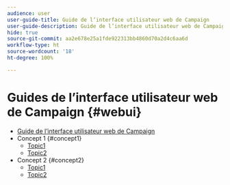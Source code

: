 ```yaml
---
audience: user
user-guide-title: Guide de l’interface utilisateur web de Campaign
user-guide-description: Guide de l’interface utilisateur web de Campaign
hide: true
source-git-commit: aa2e678e25a1fde922313bb4860d70a2d4c6aa6d
workflow-type: ht
source-wordcount: '18'
ht-degree: 100%

---
```



# Guides de l’interface utilisateur web de Campaign {#webui}

+ [Guide de l’interface utilisateur web de Campaign](home.md)
+ Concept 1 {#concept1}
   + [Topic1](concept1/topic1.md)
   + [Topic2](concept1/topic2.md)
+ Concept 2 {#concept2}
   + [Topic1](concept2/topic1.md)
   + [Topic2](concept2/topic2.md)

